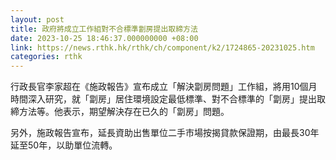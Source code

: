 ```yaml
---
layout: post
title: 政府將成立工作組對不合標準劏房提出取締方法
date: 2023-10-25 18:46:37.000000000 +08:00
link: https://news.rthk.hk/rthk/ch/component/k2/1724865-20231025.htm
categories: rthk
---
```


行政長官李家超在《施政報告》宣布成立「解決劏房問題」工作組，將用10個月時間深入研究，就「劏房」居住環境設定最低標準、對不合標準的「劏房」提出取締方法等。他表示，期望解決存在已久的「劏房」問題。

另外，施政報告宣布，延長資助出售單位二手巿場按揭貸款保證期，由最長30年延至50年，以助單位流轉。
